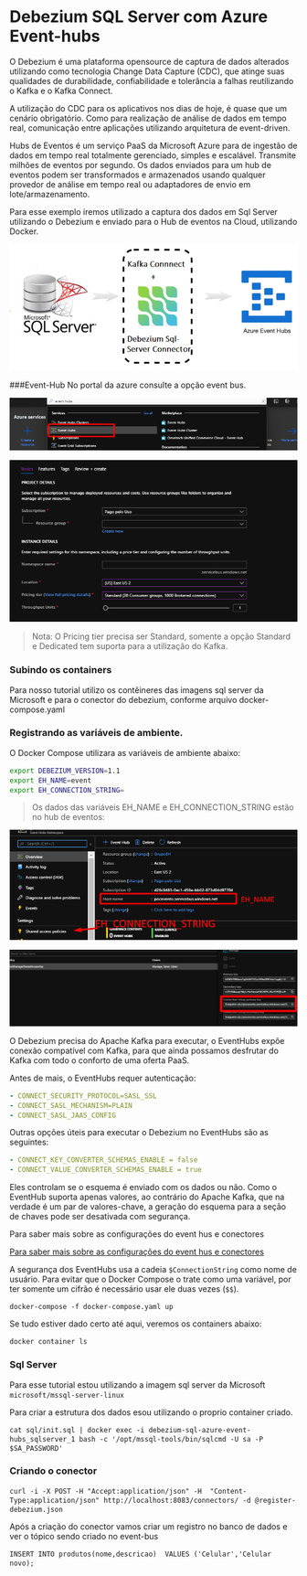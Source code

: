 # Debezium SQL Server com Azure Event-hubs

O Debezium é uma plataforma opensource de captura de dados alterados utilizando como tecnologia Change Data Capture (CDC), que atinge suas qualidades de durabilidade, confiabilidade e tolerância a falhas reutilizando o Kafka e o Kafka Connect. 

A utilização do CDC para os aplicativos nos dias de hoje, é quase que um cenário obrigatório. Como para realização de análise de dados em tempo real, comunicação entre aplicações utilizando arquitetura de event-driven.

Hubs de Eventos é um serviço PaaS da Microsoft Azure para de ingestão de dados em tempo real totalmente gerenciado, simples e escalável. Transmite milhões de eventos por segundo.
Os dados enviados para um hub de eventos podem ser transformados e armazenados usando qualquer provedor de análise em tempo real ou adaptadores de envio em lote/armazenamento.

Para esse exemplo iremos utilizado a captura dos dados em Sql Server utilizando o Debezium e enviado para o Hub de eventos na Cloud, utilizando Docker.

![Arquitetura](https://raw.githubusercontent.com/nandorsilva/debezium-sql-azure-event-hubs/master/doc/arquitetura.png "Arquitetura")

###Event-Hub
No portal da azure consulte a opção event bus.

![](https://raw.githubusercontent.com/nandorsilva/debezium-sql-azure-event-hubs/master/doc/event-bus-1.png)


![](https://raw.githubusercontent.com/nandorsilva/debezium-sql-azure-event-hubs/master/doc/event-bus-2.png)

> Nota: O Pricing tier precisa ser Standard, somente a opção Standard e Dedicated tem suporta para a utilização do Kafka.

### Subindo os containers
Para nosso tutorial utilizo os contêineres das imagens sql server da Microsoft e para o conector do debezium, conforme arquivo docker-compose.yaml

### Registrando as variáveis de ambiente.

O Docker Compose utilizara as variáveis de ambiente abaixo:

```bash
export DEBEZIUM_VERSION=1.1
export EH_NAME=event
export EH_CONNECTION_STRING=
```
> Os dados das variáveis EH_NAME e EH_CONNECTION_STRING estão no hub de eventos:

![](https://raw.githubusercontent.com/nandorsilva/debezium-sql-azure-event-hubs/master/doc/event-bus-3.png)

![](https://raw.githubusercontent.com/nandorsilva/debezium-sql-azure-event-hubs/master/doc/event-bus-4.png)

O Debezium precisa do Apache Kafka para executar, o EventHubs expõe conexão compatível com Kafka, para que ainda possamos desfrutar do Kafka com todo o conforto de uma oferta PaaS.

Antes de mais, o EventHubs requer autenticação:

```yaml
- CONNECT_SECURITY_PROTOCOL=SASL_SSL
- CONNECT_SASL_MECHANISM=PLAIN
- CONNECT_SASL_JAAS_CONFIG
```
Outras opções úteis para executar o Debezium no EventHubs são as seguintes:

```yaml
- CONNECT_KEY_CONVERTER_SCHEMAS_ENABLE = false 
- CONNECT_VALUE_CONVERTER_SCHEMAS_ENABLE = true
```

Eles controlam se o esquema é enviado com os dados ou não. Como o EventHub suporta apenas valores, ao contrário do Apache Kafka, que na verdade é um par de valores-chave, a geração do esquema para a seção de chaves pode ser desativada com segurança.  

Para saber mais sobre as configurações do event hus e conectores

[Para saber mais sobre as configurações do event hus e conectores](https://github.com/debezium/docker-images/tree/master/connect-base/0.10#others)

A segurança dos EventHubs usa a cadeia `$ConnectionString` como nome de usuário. Para evitar que o Docker Compose o trate como uma variável, por ter somente um cifrão é necessário usar ele duas vezes (`$$`).

```shell
docker-compose -f docker-compose.yaml up
```

Se tudo estiver dado certo até aqui, veremos os containers abaixo:

```shell
docker container ls
```

### Sql Server

Para esse tutorial estou utilizando a imagem sql server da Microsoft `microsoft/mssql-server-linux`

Para criar a estrutura dos dados esou utilizando o proprio container criado.
```shell
cat sql/init.sql | docker exec -i debezium-sql-azure-event-hubs_sqlserver_1 bash -c '/opt/mssql-tools/bin/sqlcmd -U sa -P $SA_PASSWORD'
```

### Criando o conector
```shell
curl -i -X POST -H "Accept:application/json" -H  "Content-Type:application/json" http://localhost:8083/connectors/ -d @register-debezium.json
```

Após a criação do conector vamos criar um registro no banco de dados e ver o tópico sendo criado no event-bus

```shell
INSERT INTO produtos(nome,descricao)  VALUES ('Celular','Celular novo);
```
